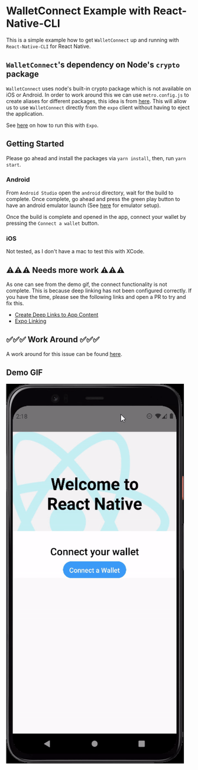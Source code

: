 # WalletConnect Example with React-Native-CLI

This is a simple example how to get `WalletConnect` up and running with `React-Native-CLI` for React Native.

## `WalletConnect`'s dependency on Node's `crypto` package

`WalletConnect` uses node's built-in crypto package which is not available on iOS or Android.
In order to work around this we can use `metro.config.js` to create aliases for different packages, this idea is from [here](https://learn.figment.io/tutorials/how-to-successfully-connect-to-a-celo-wallet-with-a-react-native-dapp).
This will allow us to use `WalletConnect` directly from the `expo` client without having to eject the application.

See [here](https://github.com/clxyder/walletconnect-expo-example) on how to run this with `Expo`.

## Getting Started

Please go ahead and install the packages via `yarn install`, then, run `yarn start`.

### Android

From `Android Studio` open the `android` directory, wait for the build to complete.
Once complete, go ahead and press the green play button to have an android emulator launch (See [here](https://developer.android.com/studio/run/emulator) for emulator setup).

Once the build is complete and opened in the app, connect your wallet by pressing the `Connect a wallet` button.

### iOS

Not tested, as I don't have a mac to test this with XCode.

## ⚠️⚠️⚠️ Needs more work ⚠️⚠️⚠️

As one can see from the demo gif, the connect functionality is not complete. This is because deep linking has not been configured correctly. If you have the time, please see the following links and open a PR to try and fix this.

* [Create Deep Links to App Content](https://developer.android.com/training/app-links/deep-linking)
* [Expo Linking](https://docs.expo.dev/guides/linking/?redirected#linking-to-your-app)

## ✅✅✅ Work Around ✅✅✅

A work around for this issue can be found [here](https://github.com/cawfree/create-react-native-dapp/issues/30#issuecomment-1095025847).

## Demo GIF

![alt text](./assets/walletconnect-react-native-demo.gif)
